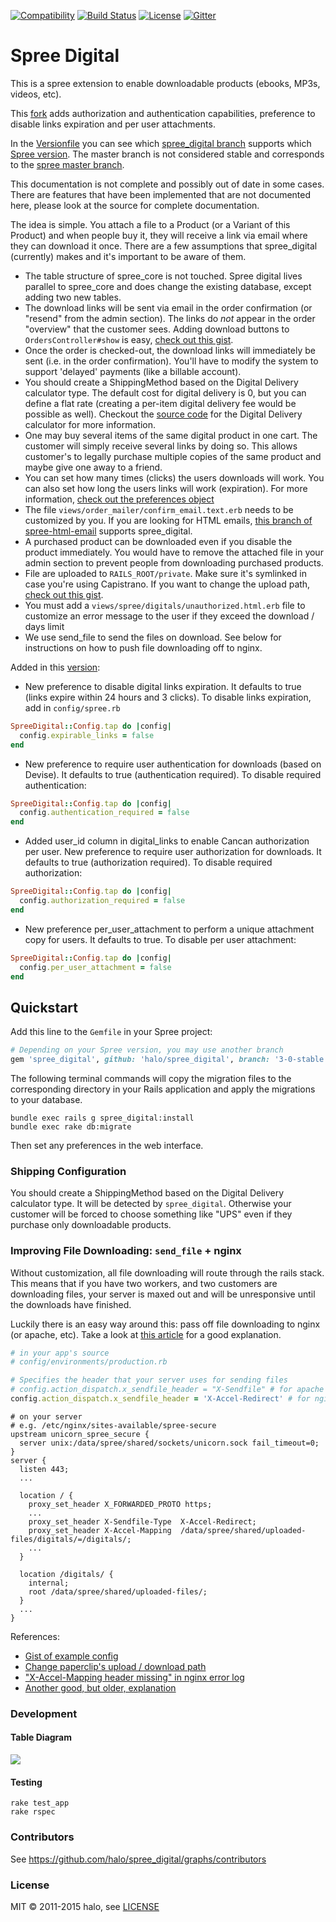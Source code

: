 [![Compatibility](https://img.shields.io/badge/spree%20compatibility-3.0-pink.svg)](https://github.com/spree-contrib/spree_digital/blob/master/Versionfile)
[![Build Status](https://travis-ci.org/spree-contrib/spree_digital.png?branch=master)](https://travis-ci.org/spree-contrib/spree_digital)
[![License](https://img.shields.io/badge/license-MIT-blue.svg)](http://github.com/spree-contrib/spree_digital/blob/master/LICENSE.md)
[![Gitter](https://badges.gitter.im/Join%20Chat.svg)](https://gitter.im/spree-contrib/spree_digital)

# Spree Digital

This is a spree extension to enable downloadable products (ebooks, MP3s, videos, etc).

This [fork](https://github.com/taniarv/spree_digital) adds authorization and authentication capabilities, preference to disable links expiration and per user attachments.

In the [Versionfile](https://github.com/spree-contrib/spree_digital/blob/master/Versionfile) you can see which
[spree_digital branch](https://github.com/spree-contrib/spree_digital/branches/all?query=stable) supports which
[Spree version](https://github.com/spree/spree/branches/all?query=stable).
The master branch is not considered stable and corresponds to the [spree master branch](https://github.com/spree/spree).

This documentation is not complete and possibly out of date in some cases.
There are features that have been implemented that are not documented here, please look at the source for complete documentation.

The idea is simple.
You attach a file to a Product (or a Variant of this Product) and when people buy it, they will receive a link via email where they can download it once.
There are a few assumptions that spree_digital (currently) makes and it's important to be aware of them.

* The table structure of spree_core is not touched.
  Spree digital lives parallel to spree_core and does change the existing database, except adding two new tables.
* The download links will be sent via email in the order confirmation (or "resend" from the admin section).
  The links do *not* appear in the order "overview" that the customer sees.
  Adding download buttons to `OrdersController#show` is easy, [check out this gist](https://gist.github.com/3187793#file_add_spree_digital_buttons_to_invoice.rb).
* Once the order is checked-out, the download links will immediately be sent (i.e. in the order confirmation).
  You'll have to modify the system to support 'delayed' payments (like a billable account).
* You should create a ShippingMethod based on the Digital Delivery calculator type.
  The default cost for digital delivery is 0, but you can define a flat rate (creating a per-item digital delivery fee would be possible as well).
  Checkout the [source code](https://github.com/halo/spree_digital/blob/master/app/models/spree/calculator/digital_delivery.rb) for the Digital Delivery calculator for more information.
* One may buy several items of the same digital product in one cart.
  The customer will simply receive several links by doing so.
  This allows customer's to legally purchase multiple copies of the same product and maybe give one away to a friend.
* You can set how many times (clicks) the users downloads will work.
  You can also set how long the users links will work (expiration).
  For more information, [check out the preferences object](https://github.com/halo/spree_digital/blob/master/lib/spree/spree_digital_configuration.rb)
* The file `views/order_mailer/confirm_email.text.erb` needs to be customized by you.
  If you are looking for HTML emails, [this branch of spree-html-email](http://github.com/iloveitaly/spree-html-email) supports spree_digital.
* A purchased product can be downloaded even if you disable the product immediately.
  You would have to remove the attached file in your admin section to prevent people from downloading purchased products.
* File are uploaded to `RAILS_ROOT/private`.
  Make sure it's symlinked in case you're using Capistrano.
  If you want to change the upload path, [check out this gist](https://gist.github.com/3187793#file_spree_digital_path_change_decorator.rb).
* You must add a `views/spree/digitals/unauthorized.html.erb` file to customize an error message to the user if they exceed the download / days limit
* We use send_file to send the files on download.
  See below for instructions on how to push file downloading off to nginx.

Added in this [version](https://github.com/taniarv/spree_digital):

* New preference to disable digital links expiration. It defaults to true (links expire within 24 hours and 3 clicks). To disable links expiration, add in `config/spree.rb`

```ruby
SpreeDigital::Config.tap do |config|
  config.expirable_links = false
end
```

* New preference to require user authentication for downloads (based on Devise). It defaults to true (authentication required). To disable required authentication: 

```ruby
SpreeDigital::Config.tap do |config|
  config.authentication_required = false
end
```

* Added user_id column in digital_links to enable Cancan authorization per user. New preference to require user authorization for downloads. It defaults to true (authorization required). To disable required authorization: 

```ruby
SpreeDigital::Config.tap do |config|
  config.authorization_required = false
end
```

* New preference per_user_attachment to perform a unique attachment copy for users. It defaults to true. To disable per user attachment: 

```ruby
SpreeDigital::Config.tap do |config|
  config.per_user_attachment = false
end
```

## Quickstart

Add this line to the `Gemfile` in your Spree project:

```ruby
# Depending on your Spree version, you may use another branch
gem 'spree_digital', github: 'halo/spree_digital', branch: '3-0-stable'
```

The following terminal commands will copy the migration files to the corresponding directory in your Rails application and apply the migrations to your database.

```shell
bundle exec rails g spree_digital:install
bundle exec rake db:migrate
```

Then set any preferences in the web interface.

### Shipping Configuration

You should create a ShippingMethod based on the Digital Delivery calculator type.
It will be detected by `spree_digital`.
Otherwise your customer will be forced to choose something like "UPS" even if they purchase only downloadable products.

### Improving File Downloading: `send_file` + nginx

Without customization, all file downloading will route through the rails stack.
This means that if you have two workers, and two customers are downloading files, your server is maxed out and will be unresponsive until the downloads have finished.

Luckily there is an easy way around this:
pass off file downloading to nginx (or apache, etc).
Take a look at [this article](http://blog.kiskolabs.com/post/637725747/nginx-rails-send-file) for a good explanation.

```ruby
# in your app's source
# config/environments/production.rb

# Specifies the header that your server uses for sending files
# config.action_dispatch.x_sendfile_header = "X-Sendfile" # for apache
config.action_dispatch.x_sendfile_header = 'X-Accel-Redirect' # for nginx
```

```nginx
# on your server
# e.g. /etc/nginx/sites-available/spree-secure
upstream unicorn_spree_secure {
  server unix:/data/spree/shared/sockets/unicorn.sock fail_timeout=0;
}
server {
  listen 443;
  ...

  location / {
    proxy_set_header X_FORWARDED_PROTO https;
    ...
    proxy_set_header X-Sendfile-Type  X-Accel-Redirect;
    proxy_set_header X-Accel-Mapping  /data/spree/shared/uploaded-files/digitals/=/digitals/;
    ...
  }

  location /digitals/ {
    internal;
    root /data/spree/shared/uploaded-files/;
  }
  ...
}
```

References:

* [Gist of example config](https://gist.github.com/416004)
* [Change paperclip's upload / download path](https://gist.github.com/3187793#file_spree_digital_path_change_decorator.rb)
* ["X-Accel-Mapping header missing" in nginx error log](http://stackoverflow.com/questions/6237016/message-x-accel-mapping-header-missing-in-nginx-error-log)
* [Another good, but older, explanation](http://kovyrin.net/2006/11/01/nginx-x-accel-redirect-php-rails/)

### Development

#### Table Diagram

<img src="https://cdn.rawgit.com/halo/spree_digital/master/doc/tables.png">

#### Testing

```shell
rake test_app
rake rspec
```

### Contributors

See https://github.com/halo/spree_digital/graphs/contributors

### License

MIT © 2011-2015 halo, see [LICENSE](http://github.com/halo/spree_digital/blob/master/LICENSE.md)

